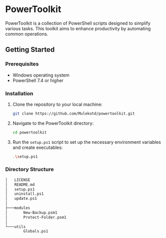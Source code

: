 # PowerToolkit

PowerToolkit is a collection of PowerShell scripts designed to simplify various tasks. This toolkit aims to enhance productivity by automating common operations.

## Getting Started

### Prerequisites

- Windows operating system
- PowerShell 7.4 or higher

### Installation

1. Clone the repository to your local machine:

    ```sh
    git clone https://github.com/Mulekotd/powertoolkit.git
    ```

2. Navigate to the PowerToolkit directory:

    ```sh
    cd powertoolkit
    ```

3. Run the `setup.ps1` script to set up the necessary environment variables and create executables:

    ```sh
    .\setup.ps1
    ```

### Directory Structure

```sh
│   LICENSE
│   README.md
│   setup.ps1
│   uninstall.ps1
│   update.ps1
│
├───modules
│       New-Backup.psm1
│       Protect-Folder.psm1
│
└───utils
        Globals.ps1
```
